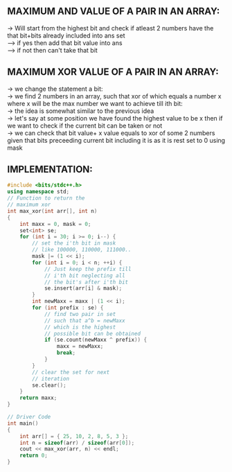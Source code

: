 **MAXIMUM AND VALUE OF A PAIR IN AN ARRAY:**
--

-> Will start from the highest bit and check if atleast 2 numbers have the that bit+bits already included into ans set \
--> if yes then add that bit value into ans\
--> if not then can't take that bit

**MAXIMUM XOR VALUE OF A PAIR IN AN ARRAY:**
--

-> we change the statement a bit:\
-> we find 2 numbers in an array, such that xor of which equals a number x where x will be the max number we want to achieve till ith bit:\
-> the idea is somewhat similar to the previous idea \
-> let's say at some position we have found the highest value to be x then if we want to check if the current bit can be taken or not\
-> we can check that bit value+ x value equals to xor of some 2 numbers given that bits preceeding current bit including it is as it is rest set to 0 using mask

**IMPLEMENTATION:**
--

```cpp
#include <bits/stdc++.h>
using namespace std;
// Function to return the
// maximum xor
int max_xor(int arr[], int n)
{
    int maxx = 0, mask = 0;
    set<int> se;
    for (int i = 30; i >= 0; i--) {
        // set the i'th bit in mask
        // like 100000, 110000, 111000..
        mask |= (1 << i);
        for (int i = 0; i < n; ++i) {
            // Just keep the prefix till
            // i'th bit neglecting all
            // the bit's after i'th bit
            se.insert(arr[i] & mask);
        }
        int newMaxx = maxx | (1 << i);
        for (int prefix : se) {
            // find two pair in set
            // such that a^b = newMaxx
            // which is the highest
            // possible bit can be obtained
            if (se.count(newMaxx ^ prefix)) {
                maxx = newMaxx;
                break;
            }
        }
        // clear the set for next
        // iteration
        se.clear();
    }
    return maxx;
}

// Driver Code
int main()
{
    int arr[] = { 25, 10, 2, 8, 5, 3 };
    int n = sizeof(arr) / sizeof(arr[0]);
    cout << max_xor(arr, n) << endl;
    return 0;
}
```
